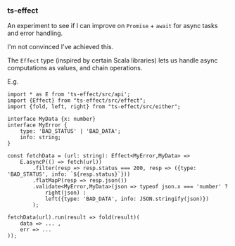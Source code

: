 ### ts-effect

An experiment to see if I can improve on `Promise` + `await` for async tasks and error handling.

I'm not convinced I've achieved this.

The `Effect` type (inspired by certain Scala libraries) lets us handle async computations as values, and chain operations.

E.g.

```
import * as E from 'ts-effect/src/api';
import {Effect} from "ts-effect/src/effect";
import {fold, left, right} from "ts-effect/src/either";

interface MyData {x: number}
interface MyError {
    type: 'BAD_STATUS' | 'BAD_DATA';
    info: string;
}

const fetchData = (url: string): Effect<MyError,MyData> =>
    E.asyncP(() => fetch(url))
        .filter(resp => resp.status === 200, resp => ({type: 'BAD_STATUS', info: `${resp.status}`}))
        .flatMapP(resp => resp.json())
        .validate<MyError,MyData>(json => typeof json.x === 'number' ?
            right(json) :
            left({type: 'BAD_DATA', info: JSON.stringify(json)})
        );

fetchData(url).run(result => fold(result)(
    data => ... ,
    err => ...
));
```
